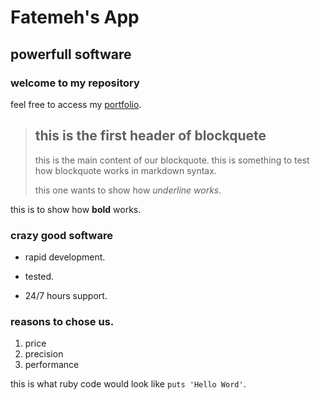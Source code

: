 Fatemeh's App
=============

powerfull software
------------------
### welcome to my repository

feel free to access my [portfolio](www.fhosei.ac.uk).

> ## this is the first header of blockquete
>
> this is the main content of our blockquote. this is something to test how blockquote works in markdown syntax.
>
> this one wants to show how *underline works*.

this is to show how **bold** works.
### crazy good software
+ rapid development.
- tested.
* 24/7 hours support.

### reasons to chose us.
1. price
2. precision
3. performance

this is what ruby code would look like `puts 'Hello Word'`.
